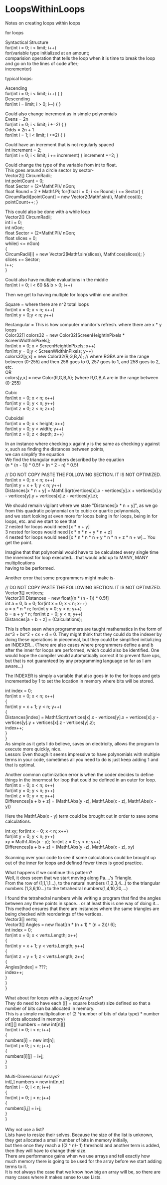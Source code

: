 # LoopsWithinLoops
Notes on creating loops within loops<br>

for loops<br>

Syntactical Structure<br>
for(int i = 0; i < limit; i++)<br>
for(variable type initialized at an amount; <br>
    comparision operation that tells the loop when it is time to break the loop and go on to the lines of code after;<br>
    incrementer)<br>

typical loops:<br>

Ascending<br>
for(int i = 0; i < limit; i++) { }<br>
Descending<br>
for(int i = limit; i > 0; i--) { }<br>

Could also change increment as in simple polynomials<br>
Evens = 2n <br>
for(int i = 0; i < limit; i +=2) { }<br>
Odds = 2n + 1 <br>
for(int i = 1; i < limit; i +=2) { }<br>

Could have an increment that is not regularly spaced<br>
int increment = 2;<br>
for(int i = 0; i < limit; i += increment) { increment *=2; }<br>

Could change the type of the variable from int to float.<br>
This goes around a circle sector by sector-<br>
Vector2[] CircumRadii;<br>
int pointCount = 0;<br>
float Sector = (2*Mathf.PI)/ nGon;<br>
float Round = 2 * Mathf.Pi;
for(float i = 0; i <= Round; i += Sector) { CircumRadii[pointCount] = new Vector2(Mathf.sin(i), Mathf.cos(i)); pointCount++; }<br>

This could also be done with a while loop <br>
Vector2[] CircumRadii;<br>
int i = 0;<br>
int nGon; <br>
float Sector = (2*Mathf.PI)/ nGon;<br>
float slices = 0;<br>
while(i <= nGon)<br>
{<br>
CircumRadii[i] = new Vector2(Mathf.sin(slices), Mathf.cos(slices)); }<br>
slices += Sector;<br>
i++; <br>
}<br>


Could also have multiple evaluations in the middle<br>
for(int i = 0; i < 60 && b > 0; i++)<br>

Then we get to having multiple for loops within one another.<br>

Square = where there are n^2 total loops<br>
for(int x = 0; x < n; x++)<br>
  for(int y = 0;y < n; y++)<br>

Rectangular = This is how computer monitor's refresh. where there are x * y loops<br>
Color32[] colors32 = new Color32[ScreenHeightInPixels * ScreenWidthInPixels];<br>
for(int x = 0; x < ScreenHeightInPixels; x++)<br>
  for(int y = 0;y < ScreenWidthInPixels; y++)<br>
    colors32[y,x] = new Color32(R,G,B,A);  // where RGBA are in the range between (0-255) and then 256 goes to 0, 257 goes to 1, and 258 goes to 2, etc.<br>
    OR<br>
    colors[y,x] = new Color(R,G,B,A); (where R,G,B,A are in the range between (0-255)<br>
  
Cubic<br>
for(int x = 0; x < n; x++)<br>
  for(int y = 0; y < n; y++)<br>
    for(int z = 0; z < n; z++)<br>
    
Cuboidal<br>
for(int x = 0; x < height; x++)<br>
  for(int y = 0; y < width; y++)<br>
    for(int z = 0; z < depth; z++)<br>

In an instance where checking x againt y is the same as checking y against x, such as finding the distances between points,<br>
we can simplify the equation<br>
We find the triangular numbers described by the equation<br>
(n * (n - 1)) * 0.5f = (n ^ 2 - n) * 0.5f<br>

// DO NOT COPY PASTE THE FOLLOWING SECTION. IT IS NOT OPTIMIZED. <br>
for(int x = 0; x < n; x++)<br>
  for(int y = x + 1; y < n; y++)<br>
      Distances[x * n + y] = Mathf.Sqrt(vertices[x].x - vertices[y].x + vertices[x].y - vertices[y].y + vertices[x].z - vertices[y].z);<br>
  
 We should remain vigilant where we state "Distances[x * n + y]", as we go from this quadratic polynomial on to cubic or quartic polynomials,<br>
 and we start looking at even more for loops being in for loops, being in for loops, etc. and we start to see that <br>
 2 nested for loops would need [x * n + y]<br>
 3 nested for loops would need [x * n * n  + y * n + z]<br>
 4 nested for loops would need [x * n * n * n + y * n * n + z * n + w]... You get the point.<br>
 
 Imagine that that polynomial would have to be calculated every single time the innermost for loop executed... that would add up to MANY, MANY multiplications<br>
 having to be performed.<br>
 
 Another error that some programmers might make is-<br>
 
 // DO NOT COPY PASTE THE FOLLOWING SECTION. IT IS NOT OPTIMIZED. <br>
 Vector3[] vertices;<br>
Vector3[] Distances = new float[(n * (n - 1)) * 0.5f]<br>
int a = 0, b = 0;
for(int x = 0; x < n; x++)<br>
    a = x * n * n;
  for(int y = 0; y < n; y++)<br>
        b = a + y * n;
      for(int z = 0; y < n; y++)<br>
            Distances[a + b + z] = (Calculations);
            
 This is often seen when programmers are taught mathematics in the form of ax^3 + bx^2 + cx + d = 0. They might think that they could do the indexer by doing these operations in piecemeal, but they could be simplified initializing an INDEXER... (There are also cases where programmers define a and b after the inner for loops are performed, which could also be identified. One would hope the compiler would automatically correct it to prevent flare ups, but that is not guaranteed by any programming language so far as I am aware...) <br>
 
 The INDEXER is simply a variable that also goes in to the for loops and gets incremented by 1 to set the location in memory where bits will be stored.<br>
 
 int index = 0;<br>
 for(int x = 0; x < n; x++)<br>
 {<br>
  for(int y = x + 1; y < n; y++)<br>
  {<br>
      Distances[index] = Mathf.Sqrt(vertices[x].x - vertices[y].x + vertices[x].y - vertices[y].y + vertices[x].z - vertices[y].z);<br>
      index++;<br>
  }<br>
} <br>
As simple as it gets I do believe, saves on electricity, allows the program to execute more quickly, nice.<br>
Lesson: Even though it seems impressive to have polynomials with multiple terms in your code, sometimes all you need to do is just keep adding 1 and that is optimal.<br>


Another common optimization error is when the coder decides to define things in the innermost for loop that could be defined in an outer for loop.
for(int x = 0; x < n; x++)<br>
  for(int y = 0; y < n; y++)<br>
      for(int z = 0; y < n; y++)<br>
            Differences[a + b + z] = (Mathf.Abs(y -z), Mathf.Abs(x - z), Mathf.Abs(x - y))<br>
            
Here the Mathf.Abs(x - y) term could be brought out in order to save some calculations.<br>

int xy;
for(int x = 0; x < n; x++)<br>
  for(int y = 0; y < n; y++)<br>
      xy = Mathf.Abs(x - y);
      for(int z = 0; y < n; y++)<br>
            Differences[a + b + z] = (Mathf.Abs(y -z), Mathf.Abs(x - z), xy)<br><br>
 Scanning over your code to see if some calculations could be brought up out of the inner for loops and defined fewer times is good practice.<br>
 
 
What happens if we continue this pattern?<br>
Well, it does seem that we start moving along Pa....'s Triangle.<br>
From the row of (1,1,1,1...), to the natural numbers (1,2,3,4...) to the triangular numbers (1,3,6,10...) to the tetrahedral numbers(1,4,10,20,...)<br>

I found the tetrahedral numbers while writing a program that find the angles between any three points in space... or at least this is one way of doing it...<br>
This method ensures that there are instances where the same triangles are being checked with reorderings of the vertices.<br>
Vector3[] verts;<br>
Vector3[] Angles = new float[(n * (n + 1) * (n + 2))/ 6];<br>
int index = 0;<br>
for(int x = 0; x < verts.Length; x++)<br>
{<br>
  for(int y = x + 1; y < verts.Length; y++)<br>
  {<br>
    for(int z = y + 1; z < verts.Length; z++)<br>
    {<br>
      Angles[index] = ???;<br>
      index++;<br>
    }<br>
  }<br>
}<br>


What about for loops with a Jagged Array?<br>
They do need to have each ([]  = square bracket) size defined so that a number of bits can ba allocated in memory.<br>
This is a simple multiplication of (2 ^(number of bits of data type) * number of slots allocated in memory)<br>
int[][] numbers = new int[n][]<br>
for(int i = 0; i < n; i++)<br>
{<br>
  numbers[i] = new int[n];<br>
  for(int j = 0; j < n; j++)<br>
  {<br>
    numbers[i][j] = i+j;<br>
  }<br>
}<br>

Multi-Dimensional Arrays?<br>
int[,] numbers = new int[n,n]<br>
for(int i = 0; i < n; i++)<br>
{<br>
  for(int j = 0; j < n; j++)<br>
  {<br>
    numbers[i,j] = i+j;<br>
  }<br>
}<br>
<br>
Why not use a list?<br>
Lists have to resize their selves. Because the size of the list is unknown, they get allocated a small number of bits in memory initially, <br>
but then once they reach a ((2 ^ n)- 1) threshold and another term is added, then they will have to change their size. <br>
There are performance gains when we use arrays and tell exactly how much memory there is going to be used for the array before we start adding terms to it.<br>
It is not always the case that we know how big an array will be, so there are many cases where it makes sense to use Lists.<br>
